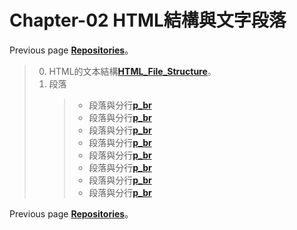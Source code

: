 # Chapter-02 HTML結構與文字段落
Previous page [**Repositories**](https://github.com/AdamXu23/HTML_internal)。
>0.  HTML的文本結構[**HTML_File_Structure**](https://github.com/AdamXu23/HTML_internal)。
>1.  段落
>       >*   段落與分行[**p_br**](https://github.com/AdamXu23/HTML_internal/blob/main/Chapter_02/ch02_01_p_br.html)
>       >*   段落與分行[**p_br**](https://github.com/AdamXu23/HTML_internal/blob/main/Chapter_02/ch02_01_p_br.html)
>       >*   段落與分行[**p_br**](https://github.com/AdamXu23/HTML_internal/blob/main/Chapter_02/ch02_01_p_br.html)
>       >*   段落與分行[**p_br**](https://github.com/AdamXu23/HTML_internal/blob/main/Chapter_02/ch02_01_p_br.html)
>       >*   段落與分行[**p_br**](https://github.com/AdamXu23/HTML_internal/blob/main/Chapter_02/ch02_01_p_br.html)
>       >*   段落與分行[**p_br**](https://github.com/AdamXu23/HTML_internal/blob/main/Chapter_02/ch02_01_p_br.html)
>       >*   段落與分行[**p_br**](https://github.com/AdamXu23/HTML_internal/blob/main/Chapter_02/ch02_01_p_br.html)
>       >*   段落與分行[**p_br**](https://github.com/AdamXu23/HTML_internal/blob/main/Chapter_02/ch02_01_p_br.html)





Previous page [**Repositories**](https://github.com/AdamXu23/HTML_internal)。
